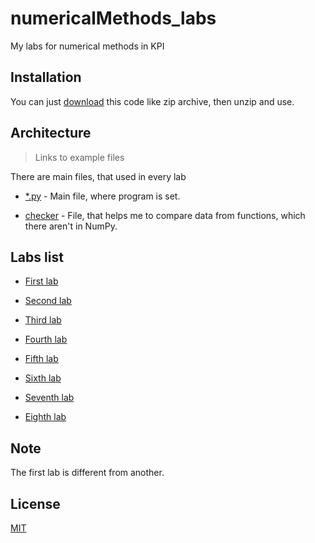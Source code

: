 # numericalMethods_labs
My labs for numerical methods in KPI

## Installation

You can just [download](https://github.com/mezgoodle/numericalMethods_labs/archive/master.zip) this code like zip archive, then unzip and use.

## Architecture

> Links to example files

There are main files, that used in every lab

* [*.py](https://github.com/mezgoodle/numericalMethods_labs/blob/master/Lab1/main.py) - Main file, where program is set.

* [checker](https://github.com/mezgoodle/numericalMethods_labs/blob/master/checker/main.py) - File, that helps me to compare data from functions, which there aren't in NumPy.


## Labs list

* [First lab](https://github.com/mezgoodle/numericalMethods_labs/tree/master/Lab1)
  
* [Second lab](https://github.com/mezgoodle/numericalMethods_labs/tree/master/Lab2)

* [Third lab](https://github.com/mezgoodle/numericalMethods_labs/tree/master/Lab3)

* [Fourth lab](https://github.com/mezgoodle/numericalMethods_labs/tree/master/Lab4)

* [Fifth lab](https://github.com/mezgoodle/numericalMethods_labs/tree/master/Lab5)

* [Sixth lab](https://github.com/mezgoodle/numericalMethods_labs/tree/master/Lab6)

* [Seventh lab](https://github.com/mezgoodle/numericalMethods_labs/tree/master/Lab7)

* [Eighth lab](https://github.com/mezgoodle/numericalMethods_labs/tree/master/Lab8)

## Note

The first lab is different from another.

## License
[MIT](https://choosealicense.com/licenses/mit/)